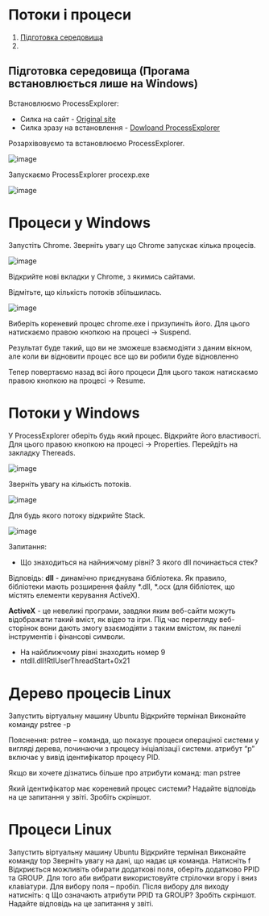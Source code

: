 

#  Потоки і процеси

1. [Підготовка середовища]()
2.

## Підготовка середовища (Прогама встановлюється лише на Windows)

Встановлюємо ProcessExplorer:
* Cилка на сайт - [Оriginal site](https://learn.microsoft.com/uk-ua/sysinternals/downloads/process-explorer)
* Силка зразу на встановлення - [Dowloand ProcessExplorer](https://download.sysinternals.com/files/ProcessExplorer.zip)

Розархівовуємо та встановлюємо ProcessExplorer.

![image](https://user-images.githubusercontent.com/113579489/191675520-0c52346f-512a-43a1-a0cf-93f93990dddb.png)

Запускаємо ProcessExplorer procexp.exe

![image](https://user-images.githubusercontent.com/113579489/191675413-fa992512-21cc-4278-bb41-22f91d250d42.png)

# Процеси у Windows

Запустіть Chrome. Зверніть увагу що Chrome запускає кілька процесів.

![image](https://user-images.githubusercontent.com/113579489/191677536-1123754a-cbb2-4424-a754-d60608043571.png)

Відкрийте нові вкладки у Chrome, з якимись сайтами.

Відмітьте, що кількість потоків збільшилась.



![image](https://user-images.githubusercontent.com/113579489/191676810-987862a9-f72c-4969-8d20-35ccd7fff85f.png)

Виберіть кореневий процес chrome.exe і призупиніть його.
Для цього натискаємо правою кнопкою на процесі -> Suspend.

Результат буде такий, що ви не зможеше взаємодіяти з даним вікном, але
коли ви відновити процес все що ви робили буде відновленно

Тепер повертаємо назад всі його процеси
Для цього також натискаємо правою кнопкою на процесі -> Resume.

#  Потоки у Windows

У ProcessExplorer оберіть будь який процес. 
Відкрийте його властивості. Для цього правою кнопкою на процесі -> Properties.
Перейдіть на закладку Thereads.

![image](https://user-images.githubusercontent.com/113579489/191681234-a1ebc6ad-2417-426d-855c-2f4e2d342daa.png)

Зверніть увагу на кількість потоків.

![image](https://user-images.githubusercontent.com/113579489/191681496-326dc7b2-e38f-4a64-a7f5-8d789024eef6.png)

Для будь якого потоку відкрийте Stack.

![image](https://user-images.githubusercontent.com/113579489/191681596-914a29b1-e7c9-4017-9c27-0278cbaf39ce.png)

Запитання:
* Що знаходиться на найнижчому рівні? З якого dll починається стек?

Відповідь:
<b>dll</b> - динамічно приєднувана бібліотека. Як правило, бібліотеки мають розширення файлу *.dll, *.ocx (для бібліотек, що містять елементи керування ActiveX).
<p><b>ActiveX</b> - це невеликі програми, завдяки яким веб-сайти можуть відображати такий вміст, як відео та ігри. Під час перегляду веб-сторінок вони дають змогу взаємодіяти з таким вмістом, як панелі інструментів і фінансові символи.

* На найближчому рівні знаходить номер 9
*	ntdll.dll!RtlUserThreadStart+0x21

# Дерево процесів Linux
Запустить віртуальну машину Ubuntu
Відкрийте термінал 
Виконайте команду 
pstree -p

Пояснення:
pstree – команда, що показує процеси операціної системи у вигляді дерева, починаючи з процесу ініціалізації системи.
атрибут “p” включає у вивід ідентифікатор процесу PID.

Якщо ви хочете дізнатись більше про атрибути команд: man pstree

Який ідентифікатор має кореневий процес системи?
Надайте відповідь на це запитання у звіті.
Зробіть скріншот.


# Процеси Linux

Запустить віртуальну машину Ubuntu
Відкрийте термінал 
Виконайте команду 
top
Зверніть увагу на дані, що надає ця команда.
Натисніть 
f
Відкриється можливіть обирати додаткові поля, оберіть додатково PPID та GROUP.
Для того аби вибрати використовуйте стрілочки вгору і вниз клавіатури.
Для вибору поля – пробіл.
Після вибору для виходу натисніть:
q
Що означають атрибути PPID та GROUP?
Зробіть скріншот.
Надайте відповідь на це запитання у звіті.
